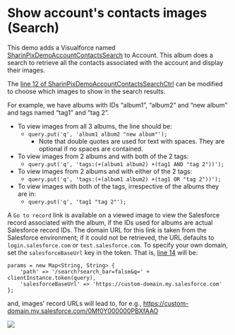# Show account's contacts images (Search)

This demo adds a Visualforce named [SharinPixDemoAccountContactsSearch](/src/pages/SharinPixDemoAccountContactsSearch.page) to Account. This album does a search to retrieve all the contacts associated with the account and display their images.

The [line 12 of SharinPixDemoAccountContactsSearchCtrl](/src/classes/SharinPixDemoAccountContactsSearchCtrl.cls#L12) can be modified to choose which images to show in the search results.

For example, we have albums with IDs “album1”, “album2” and “new album” and tags named “tag1” and “tag 2”.

- To view images from all 3 albums, the line should be:
  - `query.put('q', 'album1 album2 "new album"');`
    - Note that double quotes are used for text with spaces. They are optional if no spaces are contained.
- To view images from 2 albums and with both of the 2 tags:
  - `query.put('q', 'tags:(+(album1 album2) +(tag1 AND "tag 2"))');`
- To view images from 2 albums and with either of the 2 tags:
  - `query.put('q', 'tags:(+(album1 album2) +(tag1 OR "tag 2"))');`
- To view images with both of the tags, irrespective of the albums they are in:
  - `query.put('q', 'tag1 "tag 2"');`
  
A `Go to record` link is available on a viewed image to view the Salesforce record associated with the album, if the IDs used for albums are actual Salesforce record IDs. The domain URL for this link is taken from the Salesforce environment; if it could not be retrieved, the URL defaults to `login.salesforce.com` or `test.salesforce.com`. To specify your own domain, set the `salesforceBaseUrl` key in the token. That is, [line 14](/src/classes/SharinPixDemoAccountContactsSearchCtrl.cls#L14) will be:
```
params = new Map<String, String> {
    'path' => '/search?search_bar=false&q=' + clientInstance.token(query),
    'salesforceBaseUrl' => 'https://custom-domain.my.salesforce.com'
};
```
and, images' record URLs will lead to, for e.g., https://custom-domain.my.salesforce.com/0Mf0Y000000PBXfAAO

[<img src="https://raw.githubusercontent.com/afawcett/githubsfdeploy/master/deploy.png">](https://githubsfdeploy.herokuapp.com?owner=sharinpix&repo=demo-apex&ref=account_contacts_search)
